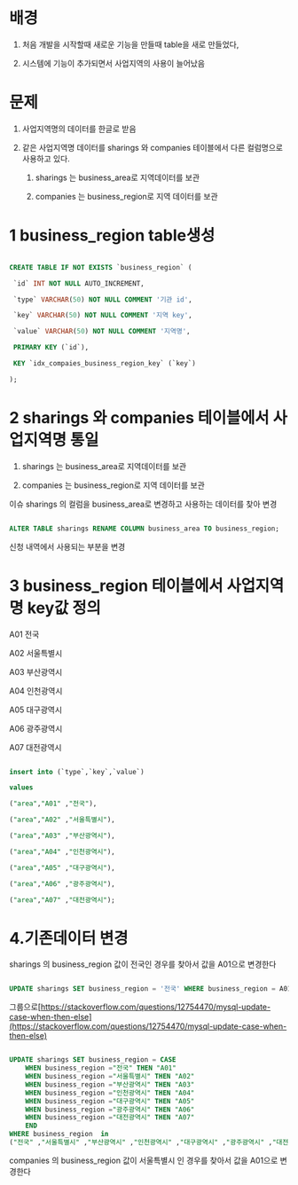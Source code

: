 

# 배경



1. 처음 개발을 시작할때 새로운 기능을 만들때 table을 새로 만들었다,

2. 시스템에 기능이 추가되면서 사업지역의 사용이 늘어났음



# 문제



1. 사업지역명의 데이터를 한글로 받음

2. 같은 사업지역명 데이터를 sharings 와 companies 테이블에서 다른 컬럼명으로 사용하고 있다.

    1. sharings 는 business_area로 지역데이터를 보관

    2. companies 는 business_region로 지역 데이터를 보관



# 1 business_region table생성



```sql

CREATE TABLE IF NOT EXISTS `business_region` (

 `id` INT NOT NULL AUTO_INCREMENT,

 `type` VARCHAR(50) NOT NULL COMMENT '기관 id',

 `key` VARCHAR(50) NOT NULL COMMENT '지역 key',

 `value` VARCHAR(50) NOT NULL COMMENT '지역명',

 PRIMARY KEY (`id`),

 KEY `idx_compaies_business_region_key` (`key`)

);

```

# 2 sharings 와 companies 테이블에서 사업지역명 통일



1. sharings 는 business_area로 지역데이터를 보관

2. companies 는 business_region로 지역 데이터를 보관



이슈 sharings 의 컬럼을 business_area로 변경하고 사용하는 데이터를 찾아 변경



```sql

ALTER TABLE sharings RENAME COLUMN business_area TO business_region;

```



신청 내역에서 사용되는 부분을 변경



# 3 business_region 테이블에서 사업지역명 key값 정의



A01 전국

A02 서울특별시

A03 부산광역시

A04 인천광역시

A05 대구광역시

A06 광주광역시

A07 대전광역시





```sql

insert into (`type`,`key`,`value`) 

values 

("area","A01" ,"전국"),

("area","A02" ,"서울특별시"),

("area","A03" ,"부산광역시"),

("area","A04" ,"인천광역시"),

("area","A05" ,"대구광역시"),

("area","A06" ,"광주광역시"),

("area","A07" ,"대전광역시");

```



# 4.기존데이터 변경



sharings 의 business_region 값이 전국인 경우를 찾아서 값을 A01으로 변경한다





```sql

UPDATE sharings SET business_region = '전국' WHERE business_region = A01;

```



그룹으로[https://stackoverflow.com/questions/12754470/mysql-update-case-when-then-else](https://stackoverflow.com/questions/12754470/mysql-update-case-when-then-else)





```sql

UPDATE sharings SET business_region = CASE
	WHEN business_region ="전국" THEN "A01"
	WHEN business_region ="서울특별시" THEN "A02"
	WHEN business_region ="부산광역시" THEN "A03"
	WHEN business_region ="인천광역시" THEN "A04"
	WHEN business_region ="대구광역시" THEN "A05"
	WHEN business_region ="광주광역시" THEN "A06"
	WHEN business_region ="대전광역시" THEN "A07"
    END
WHERE business_region  in 
("전국" ,"서울특별시" ,"부산광역시" ,"인천광역시" ,"대구광역시" ,"광주광역시" ,"대전광역시" )

```



companies 의 business_region 값이 서울특별시 인 경우를 찾아서 값을 A01으로 변경한다